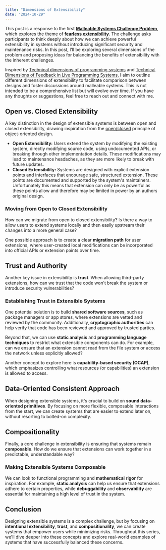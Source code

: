 ```yaml
---
title: "Dimensions of Extensibility"
date: "2024-10-29"
---
```


This post is a response to the first **[Malleable Systems Challenge Problem](https://forum.malleable.systems/t/a-new-community-activity-challenge-problems/196)**, which explores the theme of **[fearless extensibility](https://forum.malleable.systems/t/challenge-problem-fearless-extensibility/205)**. The challenge asks participants to think deeply about how we can achieve powerful extensibility in systems without introducing significant security and maintenance risks. In this post, I’ll be exploring several dimensions of the problem and proposing ideas for balancing the benefits of extensibility with the inherent challenges.

Inspired by [Technical dimensions of programming systems](https://tomasp.net/techdims/) and [Technical Dimensions of Feedback in Live Programming Systems](https://joshuahhh.com/dims-of-feedback/), I aim to outline different dimensions of extensibility to facilitate comparison between designs and foster discussions around malleable systems. This is not intended to be a comprehensive list but will evolve over time. If you have any thoughts or suggestions, feel free to reach out and connect with me.

## Open vs. Closed Extensibility

A key distinction in the design of extensible systems is between open and closed extensibility, drawing inspiration from the [open/closed](https://en.wikipedia.org/wiki/Open%E2%80%93closed_principle) principle of object-oriented design.

- **Open Extensibility:** Users extend the system by modifying the existing system, directly modifying source code, using undocumented APIs, or breaking through other implementation details. These modifications may lead to maintenance headaches, as they are more likely to break with future updates.
- **Closed Extensibility:** Systems are designed with explicit extension points and interfaces that encourage safe, structured extension. These points are documented and supported by the system's maintainers. Unfortunately this means that extension can only be as powerful as these points allow and therefore may be limited in power by an authors original design.

### Moving from Open to Closed Extensibility

How can we migrate from open to closed extensibility? Is there a way to allow users to extend systems locally and then easily upstream their changes into a more general case?

One possible approach is to create a clear **migration path** for user extensions, where user-created local modifications can be incorporated into official APIs or extension points over time.

## Trust and Authority

Another key issue in extensibility is **trust**. When allowing third-party extensions, how can we trust that the code won't break the system or introduce security vulnerabilities?

### Establishing Trust in Extensible Systems

One potential solution is to build **shared software sources**, such as package managers or app stores, where extensions are vetted and reviewed by the community. Additionally, **cryptographic authorities** can help verify that code has been reviewed and approved by trusted parties.

Beyond that, we can use **static analysis** and **programming language techniques** to restrict what extensible components can do. For example, can we ensure that an extension cannot read from the file system or access the network unless explicitly allowed?

Another concept to explore here is **capability-based security (OCAP)**, which emphasizes controlling what resources (or capabilities) an extension is allowed to access.

## Data-Oriented Consistent Approach

When designing extensible systems, it's crucial to build on **sound data-oriented primitives**. By focusing on more flexible, composable interactions from the start, we can create systems that are easier to extend later on, without resorting to bolted-on complexity.

## Compositionality

Finally, a core challenge in extensibility is ensuring that systems remain **composable**. How do we ensure that extensions can work together in a predictable, understandable way?

### Making Extensible Systems Composable

We can look to functional programming and **mathematical rigor** for inspiration. For example, **static analysis** can help us ensure that extensions adhere to certain properties, while **debuggability** and **observability** are essential for maintaining a high level of trust in the system.

## Conclusion

Designing extensible systems is a complex challenge, but by focusing on **intentional extensibility**, **trust**, and **compositionality**, we can create systems that empower users while minimizing risks. Throughout this series, we'll dive deeper into these concepts and explore real-world examples of systems that have successfully balanced these concerns.